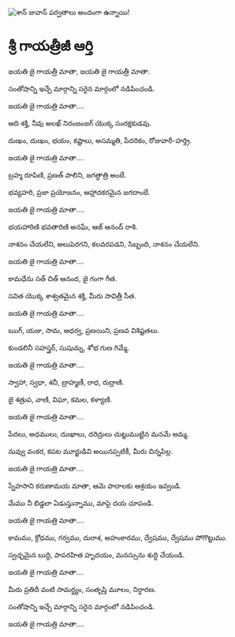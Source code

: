 ![శాన్ జువాన్ పర్వతాలు అందంగా ఉన్నాయి!](lib/images/img.png "శాన్ జువాన్ పర్వతాలు")

# శ్రీ గాయత్రీజీ ఆర్తి

జయతి జై గాయత్రీ మాతా, జయతి జై గాయత్రీ మాతా.

సంతోషాన్ని ఇచ్చే మార్గాన్ని సరైన మార్గంలో నడిపించండి.

జయతి జై గాయత్రి మాతా....

ఆది శక్తి, నీవు అలఖ్ నిరంజంజగ్ యొక్క సంరక్షకుడవు.

దుఃఖం, దుఃఖం, భయం, కష్టాలు, అసమ్మతి, పేదరికం, రోజువారీ-హర్త్రి.

జయతి జై గాయత్రి మాతా....

బ్రహ్మ రూపిణి, ప్రణత్ పాలిని, జగత్ధాత్రి అంబే.

భవ్యహరి, ప్రజా ప్రయోజనం, ఆహ్లాదకరమైన జగదాంబే.

జయతి జై గాయత్రి మాతా....

భయహారిణి భవతారిణి అనఘే, ఆజ్ ఆనంద్ రాశి.

నాశనం చేయలేని, అలుపెరగని, కలవరపడని, సిబ్బంది, నాశనం చేయలేని.

జయతి జై గాయత్రి మాతా....

కామధేను సత్ చిత్ ఆనంద, జై గంగా గీత.

సవిత యొక్క శాశ్వతమైన శక్తి, మీరు సావిత్రీ సీత.

జయతి జై గాయత్రి మాతా....

ఋగ్, యజు, సామ, అధర్వ, ప్రణయిని, ప్రణవ విశిష్టతలు.

కుండలినీ సహస్త్రర్, సుషుమ్న, శోభ గుణ గిమ్మే.

జయతి జై గాయత్రి మాతా....

స్వాహా, స్వధా, శచీ, బ్రాహ్మణీ, రాధ, రుద్రాణి.

జై శత్రుప, వాణి, విఘా, కమల, కళ్యాణి.

జయతి జై గాయత్రి మాతా....

పేదలు, అధములు, దుఃఖాలు, దరిద్రులు చుట్టుముట్టిన మనమే అమ్మ.

నువ్వు వంకర, కపట మూర్ఖుడివి అయినప్పటికీ, మీరు చిన్నపిల్ల.

జయతి జై గాయత్రి మాతా....

స్నేహసాని కరుణామయ మాతా, ఆమె పాదాలకు ఆశ్రయం ఇవ్వండి.

మేము నీ బిడ్డలా ఏడుస్తున్నాము, మాపై దయ చూపండి.

జయతి జై గాయత్రి మాతా....

కామము, క్రోధము, గర్వము, దురాశ, అహంకారము, ద్వేషము, ద్వేషము పోగొట్టుము.

స్వచ్ఛమైన బుద్ధి, పాపరహిత హృదయం, మనస్సును శుద్ధి చేయండి.

జయతి జై గాయత్రి మాతా....

మీరు ప్రతిదీ వంటి సామర్థ్యం, ​​సంతృప్తి మూలం, నిర్ధారణ.

సంతోషాన్ని ఇచ్చే మార్గాన్ని సరైన మార్గంలో నడిపించండి.

జయతి జై గాయత్రి మాతా....